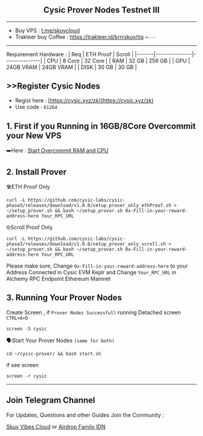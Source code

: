 # <h2 align=center>Cysic Prover Nodes Testnet III</h2>
------------------------------------------------------------------
- Buy VPS : [t.me/skuycloud](t.me/skuycloud)
- Trakteer buy Coffee : https://trakteer.id/brrrskuy/tip `<---`
------------------------------------------------------------------

Requirement Hardware : 
| Req   | ETH Proof     | Scroll        |
|-------|---------------|---------------|
| CPU   | 8 Core        | 32 Core       |
| RAM   | 32 GB         | 256 GB        |
| GPU   | 24GB VRAM     | 24GB VRAM     |
| DISK  | 30 GB         | 30 GB         |

## >>Register Cysic Nodes
- Regist here : [https://cysic.xyz/zk](https://cysic.xyz/zk)
- Use code : `61264`

## 1. First if you Running in 16GB/8Core Overcommit your New VPS

➡️Here : [Start Overcommit RAM and CPU](https://github.com/Brrrskuy/Overcommit-Extreme-RAM.CPU)

## 2. Install Prover
🛠️ETH Proof Only
  ```
  curl -L https://github.com/cysic-labs/cysic-phase3/releases/download/v1.0.0/setup_prover_only_ethProof.sh > ~/setup_prover.sh && bash ~/setup_prover.sh 0x-Fill-in-your-reward-address-here Your_RPC_URL
  ```
🌐Scroll Proof Only
  ```
  curl -L https://github.com/cysic-labs/cysic-phase3/releases/download/v1.0.0/setup_prover_only_scroll.sh > ~/setup_prover.sh && bash ~/setup_prover.sh 0x-Fill-in-your-reward-address-here Your_RPC_URL
  ```

Please make sure, Change `0x-Fill-in-your-reward-address-here` to your Address Connected in Cysic EVM Keplr and Change `Your_RPC_URL` in Alchemy RPC Endpoint Ethereum Mainnet

## 3. Running Your Prover Nodes
  Create Screen , if `Prover Nodes Successfull` running Detached screen `CTRL+A+D`
  ```
  screen -S cysic
  ```
🗣Start Your Prover Nodes `(same for both)`
  ```
  cd ~/cysic-prover/ && bash start.sh
  ```
  if see screen 
  ```
  screen -r cysic
  ```
  
------------------------------------------------------------------
## Join Telegram Channel 
For Updates, Questions and other Guides Join the Community :

[Skuy Vibes Cloud](https://t.me/skuycloud) or [Airdrop Family IDN](https://t.me/AirdropFamilyIDN)
